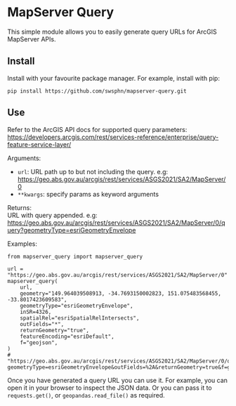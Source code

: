 # MapServer Query

This simple module allows you to easily generate query URLs for ArcGIS
MapServer APIs.

## Install

Install with your favourite package manager.
For example, install with pip:

    pip install https://github.com/swsphn/mapserver-query.git

## Use

Refer to the ArcGIS API docs for supported query parameters:  
https://developers.arcgis.com/rest/services-reference/enterprise/query-feature-service-layer/

Arguments:  

-   `url`: URL path up to but not including the query. e.g:  
    https://geo.abs.gov.au/arcgis/rest/services/ASGS2021/SA2/MapServer/0
-   `**kwargs`: specify params as keyword arguments

Returns:  
    URL with query appended. e.g:  
    https://geo.abs.gov.au/arcgis/rest/services/ASGS2021/SA2/MapServer/0/query?geometryType=esriGeometryEnvelope

Examples:  

    from mapserver_query import mapserver_query

    url = "https://geo.abs.gov.au/arcgis/rest/services/ASGS2021/SA2/MapServer/0"
    mapserver_query(
        url,
        geometry="149.964039508913, -34.7693150002823, 151.075483568455, -33.8017423609583",
        geometryType="esriGeometryEnvelope",
        inSR=4326,
        spatialRel="esriSpatialRelIntersects",
        outFields="*",
        returnGeometry="true",
        featureEncoding="esriDefault",
        f="geojson",
    )
    # "https://geo.abs.gov.au/arcgis/rest/services/ASGS2021/SA2/MapServer/0/query?geometryType=esriGeometryEnvelope&outFields=%2A&returnGeometry=true&f=geojson&geometry=149.964039508913%2C+-34.7693150002823%2C+151.075483568455%2C+-33.8017423609583&inSR=4326&spatialRel=esriSpatialRelIntersects&featureEncoding=esriDefault"

Once you have generated a query URL you can use it. For example, you can
open it in your browser to inspect the JSON data. Or you can pass it to
`requests.get()`, or `geopandas.read_file()` as required.
